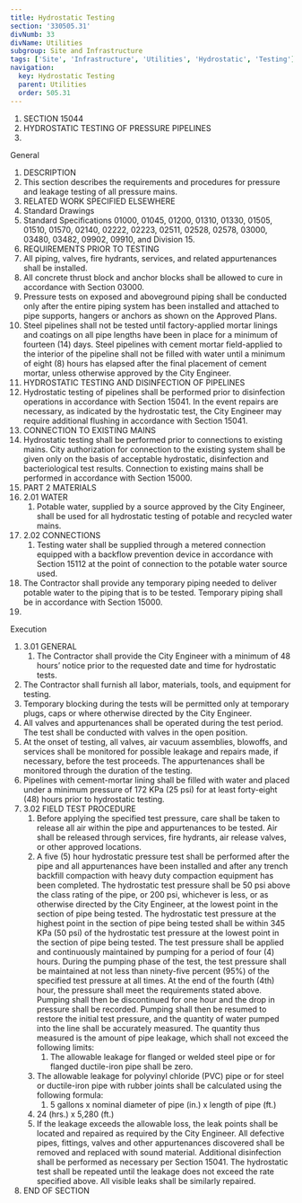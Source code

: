 ```yaml
---
title: Hydrostatic Testing
section: '330505.31'
divNumb: 33
divName: Utilities
subgroup: Site and Infrastructure
tags: ['Site', 'Infrastructure', 'Utilities', 'Hydrostatic', 'Testing']
navigation:
  key: Hydrostatic Testing
  parent: Utilities
  order: 505.31
---
```


   1. SECTION 15044
1. HYDROSTATIC TESTING OF PRESSURE PIPELINES
1. 
General
01. DESCRIPTION
   1. This section describes the requirements and procedures for pressure and leakage testing of all pressure mains.
02. RELATED WORK SPECIFIED ELSEWHERE
   1. Standard Drawings
2. Standard Specifications 01000, 01045, 01200, 01310, 01330, 01505, 01510, 01570, 02140, 02222, 02223, 02511, 02528, 02578, 03000, 03480, 03482, 09902, 09910, and Division 15.
03. REQUIREMENTS PRIOR TO TESTING
   1. All piping, valves, fire hydrants, services, and related appurtenances shall be installed.
2. All concrete thrust block and anchor blocks shall be allowed to cure in accordance with Section 03000.
3. Pressure tests on exposed and aboveground piping shall be conducted only after the entire piping system has been installed and attached to pipe supports, hangers or anchors as shown on the Approved Plans.
4. Steel pipelines shall not be tested until factory-applied mortar linings and coatings on all pipe lengths have been in place for a minimum of fourteen (14) days. Steel pipelines with cement mortar field-applied to the interior of the pipeline shall not be filled with water until a minimum of eight (8) hours has elapsed after the final placement of cement mortar, unless otherwise approved by the City Engineer.
04. HYDROSTATIC TESTING AND DISINFECTION OF PIPELINES
   1. Hydrostatic testing of pipelines shall be performed prior to disinfection operations in accordance with Section 15041. In the event repairs are necessary, as indicated by the hydrostatic test, the City Engineer may require additional flushing in accordance with Section 15041.
05. CONNECTION TO EXISTING MAINS
   1. Hydrostatic testing shall be performed prior to connections to existing mains. City authorization for connection to the existing system shall be given only on the basis of acceptable hydrostatic, disinfection and bacteriological test results. Connection to existing mains shall be performed in accordance with Section 15000.
1. PART 2 MATERIALS
1. 2.01 WATER
   1. Potable water, supplied by a source approved by the City Engineer, shall be used for all hydrostatic testing of potable and recycled water mains.
1. 2.02 CONNECTIONS
   1. Testing water shall be supplied through a metered connection equipped with a backflow prevention device in accordance with Section 15112 at the point of connection to the potable water source used.
2. The Contractor shall provide any temporary piping needed to deliver potable water to the piping that is to be tested. Temporary piping shall be in accordance with Section 15000.
1. 
Execution
1. 3.01 GENERAL
   1. The Contractor shall provide the City Engineer with a minimum of 48 hours’ notice prior to the requested date and time for hydrostatic tests.
2. The Contractor shall furnish all labor, materials, tools, and equipment for testing.
3. Temporary blocking during the tests will be permitted only at temporary plugs, caps or where otherwise directed by the City Engineer.
4. All valves and appurtenances shall be operated during the test period. The test shall be conducted with valves in the open position.
5. At the onset of testing, all valves, air vacuum assemblies, blowoffs, and services shall be monitored for possible leakage and repairs made, if necessary, before the test proceeds. The appurtenances shall be monitored through the duration of the testing. 
6. Pipelines with cement-mortar lining shall be filled with water and placed under a minimum pressure of 172 KPa (25 psi) for at least forty-eight (48) hours prior to hydrostatic testing.
1. 3.02 FIELD TEST PROCEDURE
   1. Before applying the specified test pressure, care shall be taken to release all air within the pipe and appurtenances to be tested. Air shall be released through services, fire hydrants, air release valves, or other approved locations.
   1. A five (5) hour hydrostatic pressure test shall be performed after the pipe and all appurtenances have been installed and after any trench backfill compaction with heavy duty compaction equipment has been completed. The hydrostatic test pressure shall be 50 psi above the class rating of the pipe, or 200 psi, whichever is less, or as otherwise directed by the City Engineer, at the lowest point in the section of pipe being tested. The hydrostatic test pressure at the highest point in the section of pipe being tested shall be within 345 KPa (50 psi) of the hydrostatic test pressure at the lowest point in the section of pipe being tested. The test pressure shall be applied and continuously maintained by pumping for a period of four (4) hours. During the pumping phase of the test, the test pressure shall be maintained at not less than ninety-five percent (95%) of the specified test pressure at all times. At the end of the fourth (4th) hour, the pressure shall meet the requirements stated above. Pumping shall then be discontinued for one hour and the drop in pressure shall be recorded. Pumping shall then be resumed to restore the initial test pressure, and the quantity of water pumped into the line shall be accurately measured. The quantity thus measured is the amount of pipe leakage, which shall not exceed the following limits:
      1. The allowable leakage for flanged or welded steel pipe or for flanged ductile-iron pipe shall be zero.
   1. The allowable leakage for polyvinyl chloride (PVC) pipe or for steel or ductile-iron pipe with rubber joints shall be calculated using the following formula:
      1. 5 gallons x nominal diameter of pipe (in.) x length of pipe (ft.)
   1. 24 (hrs.) x 5,280 (ft.)
   1. If the leakage exceeds the allowable loss, the leak points shall be located and repaired as required by the City Engineer. All defective pipes, fittings, valves and other appurtenances discovered shall be removed and replaced with sound material. Additional disinfection shall be performed as necessary per Section 15041. The hydrostatic test shall be repeated until the leakage does not exceed the rate specified above. All visible leaks shall be similarly repaired.
1. END OF SECTION

